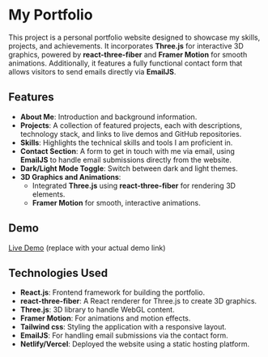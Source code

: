 # My Portfolio

This project is a personal portfolio website designed to showcase my skills, projects, and achievements. It incorporates **Three.js** for interactive 3D graphics, powered by **react-three-fiber** and **Framer Motion** for smooth animations. Additionally, it features a fully functional contact form that allows visitors to send emails directly via **EmailJS**.

## Features

- **About Me**: Introduction and background information.
- **Projects**: A collection of featured projects, each with descriptions, technology stack, and links to live demos and GitHub repositories.
- **Skills**: Highlights the technical skills and tools I am proficient in.
- **Contact Section**: A form to get in touch with me via email, using **EmailJS** to handle email submissions directly from the website.
- **Dark/Light Mode Toggle**: Switch between dark and light themes.
- **3D Graphics and Animations**:
  - Integrated **Three.js** using **react-three-fiber** for rendering 3D elements.
  - **Framer Motion** for smooth, interactive animations.

## Demo

[Live Demo](https://your-portfolio-url.com) (replace with your actual demo link)

## Technologies Used

- **React.js**: Frontend framework for building the portfolio.
- **react-three-fiber**: A React renderer for Three.js to create 3D graphics.
- **Three.js**: 3D library to handle WebGL content.
- **Framer Motion**: For animations and motion effects.
- **Tailwind css**: Styling the application with a responsive layout.
- **EmailJS**: For handling email submissions via the contact form.
- **Netlify/Vercel**: Deployed the website using a static hosting platform.

